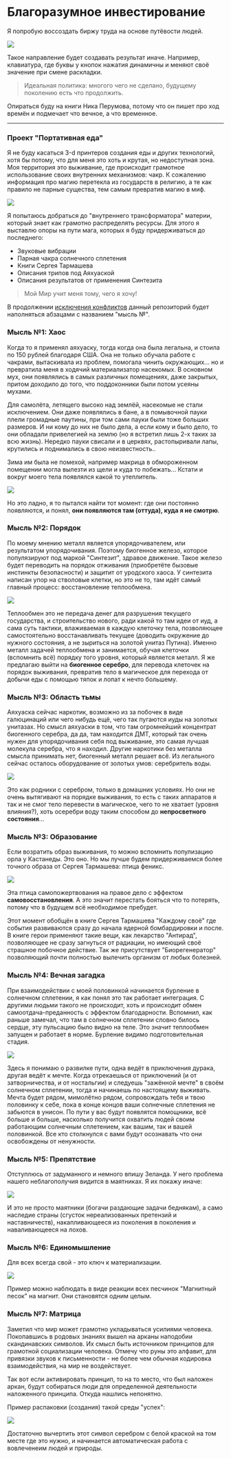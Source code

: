# Благоразумное инвестирование

Я попробую воссоздать биржу труда на основе путёвости людей.

![](./Картинки/deer.jpg)

Такое направление будет создавать результат иначе. Например, клавиатура, где буквы у кнопок нажатия динамичны и меняют своё значение при смене раскладки.

> Идеальная политика: многого чего не сделано, будущему поколению есть что продолжить.

Опираться буду на книги Ника Перумова, потому что он пишет про ход времён и подмечает что вечное, а что временное.

---------------------------------

### Проект "Портативная еда"

Я не буду касаться 3-d принтеров создания еды и других технологий, хотя бы потому, что для меня это хоть и крутая, но недоступная зона. Моя территория это выживание, где происходит грамотное использование своих внутренних механизмов: чакр. К сожалению информация про магию перетекла из государств в религию, а те как правило не парные существа, тем самым превратив магию в миф.

![](./Картинки/maxresdefault.jpg)

Я попытаюсь добраться до "внутреннего трансформатора" материи, который знает как грамотно распределять ресурсы. Для этого я выставлю опоры на пути мага, которых я буду придерживаться до последнего:
- Звуковые вибрации
- Парная чакра солнечного сплетения
- Книги Сергея Тармашева
- Описания трипов под Аяхуаской
- Описания результатов от применения Синтезита

> Мой Мир учит меня тому, чего я хочу!

В продолжении <a href="./Прототипы/Исключение конфликтов/README.md">исключения конфликтов</a> данный репозиторий будет наполняться абзацами с названием "мысль №".

### Мысль №1: Хаос

Когда то я применял аяхуаску, тогда когда она была легальна, и стоила по 150 рублей благодаря США. Она не только обучала работе с чакрами, вытаскивала из проблем, помогала чинить окружающих... но и превратила меня в ходячий материализатор насекомых. В основном мух, они появлялись в самых различных помещениях, даже закрытых, притом доходило до того, что поддоконники были потом усеяны мухами. 

Для самолёта, летящего высоко над землёй, насекомые не стали исключением. Они даже появлялись в бане, а в помывочной пауки плели громадные паутины, при том сами пауки были тоже больших размеров. И ни кому до них не было дела, а если кому и было дело, то они обладали привелегией на землю (но я встретил лишь 2-х таких за всю жизнь). Нередко пауки свисали и в церквях, растопыривали лапы, крутились и поднимались в свою неизвестность.. 

Зима им была не помехой, например макрица в обмороженном помещении могла вылезти из щели и куда то побежать... Кстати и вокруг моего тела появлялся какой то утеплитель. 

![](./Картинки/Искренность.jpg)

Но это ладно, я то пытался найти тот момент: где они постоянно появляются, и понял, <b>они появляются там (оттуда), куда я не смотрю</b>.


### Мысль №2: Порядок

По моему мнению металл является упорядочивателем, или результатом упорядочивания. Поэтому биогенное железо, которое популязируют под маркой "Синтезит", здравое движение. Такое железо будет переводить на порядок отживания (приобретёте бызовые инстинкты безопасности) и защитит от уродского хаоса. У синтезита написан упор на стволовые клетки, но это не то, там идёт самый главный процесс: восстановление теплообмена.

![](./Картинки/Теплообмен.jpg)

Теплообмен это не передача денег для разрушения текущего государства, и строительство нового, ради какой то там идеи от иуд, а сама суть тактики, влаживаемая в каждую клеточку тела, позволяющее самостоятельно восстанавливать текущее (доводить окружение до нужного состояния, а не зыриться на золотой унитаз Путина). Именно металл задачей теплообмена и занимается, обучая клеточки (вспомнить всё) порядку того уровня, который является металл. Я же предлагаю выйти на <b>биогенное серебро</b>, для перевода клеточек на порядок выживания, превратив тело в магическое для перехода от добычи еды с помощью тяпок и лопат к нечто большему.

### Мысль №3: Область тьмы

Аяхуаска сейчас наркотик, возможно из за побочек в виде галюцинаций или чего нибудь ещё, чего так пугаются иуды на золотых унитазах. Но смысл аяхуаски в том, что там огромнейший концентрат биогенного серебра, да да, там находится ДМТ, который так очень нужен для упорядочивания себя под выживание, это самая лучшая молекула серебра, что я находил. Другие наркотики без металла смысла принимать нет, биогенный металл решает всё. Из легального сейчас осталось оборудование от золотых умов: серебритель воды.

![](./Картинки/Серебритель.jpg)

Это как родники с серебром, только в домашних условиях. Но они не очень вытягивают на порядке выживания, то есть с таких аппаратов я так и не смог тело перевести в магическое,  чего то не хватает (уровня влияния?), хоть осеребри воду таким способом до <b>непросветного состояния</b>...

### Мысль №3: Образование

Если возратить образ выживания, то можно вспомнить популизацию орла у Кастанеды. Это оно. Но мы лучше будем придерживаемся более точного образа от Сергея Тармашева: птица феникс.

![](./Картинки/recoverer.jpg)

Эта птица самопожертвования на правое дело с эффектом <b>самовосстановления</b>. А это значит перестать бояться что то потерять, потому что в будущем всё необходимое пребудет.

Этот момент обобщён в книге Сергея Тармашева "Каждому своё" где события развиваются сразу до начала ядерной бомбардировки и после. 
В книге герои применяют такие вещи, как лекарство "Антирад", позволяющее не сразу загнуться от радиации, но имеющий своё страшное побочное действие. Так же присутствует "Биорегенератор" позволяющий почти полностью вылечить организм от любых болезней.

### Мысль №4: Вечная загадка

При взаимодействии с моей половинкой начинается бурление в солнечном сплетении, я как понял это так работает интеграция. С другими людьми такого не происходит, хоть и происходит обмен самоотдача-преданность с эффектом благодарности. Вспомнил, как раньше замечал, что там в солнечном сплетении словно билось сердце, эту пульсацию было видно на теле. Это значит теплообмен запущен и работает в норме. Бурление видимо подготовительная стадия.

![](./Картинки/Девушка-загадка.jpg)

Здесь я понимаю о развилке пути, одна ведёт в приключения дурака, другая ведёт к мечте. Когда отрекаешься от приключений (и от затворничества, и от ностальгии) и следуешь "зажённой мечте" в своём солнечном сплетении, тогда и начинаешь по настоящему выживать. Мечта будет рядом, мимолётно рядом, сопровождать тебя и твою половинку к себе, пока в конце концов ваши солнечные сплетения не забьются в унисон. По пути у вас будут появлятся помощники, всё больше и больше, насколько получится охватить людей своим работающим солнечным сплетением, как вашим, так и вашей половинкой. Все кто столкнулся с вами будут осознавать что они освобождены от ненужности.

### Мысль №5: Препятствие

Отступлюсь от задуманного и немного впишу Зеланда. У него проблема нашего неблагополучия видится в маятниках. Я их покажу иначе:

![](./Картинки/Маятники.jpg)

И это не просто маятники (богачи раздающие задачи беднякам), а само наследие страны (сгусток нереализованных претензий и наставничеств), накапливающееся из поколения в поколения и наваливающееся на лохов.

### Мысль №6: Единомышление

Для всех всегда свой - это ключ к материализации.

![](./Картинки/Ace_Ventura.jpg)

Пример можно наблюдать в виде реакции всех песчинок "Магнитный песок" на магнит. Они становятся одним целым.

### Мысль №7: Матрица

Заметил что мир может грамотно укладываться усилиями человека. Покопавшись в родовых знаниях вышел на арканы наподобии скандинавских символов. Их смысл быть источником принципов для грамотной социализации человека. Отмечу что руны это алфавит, для привязки звуков к письменности - не более чем обычная кодировка взаимодействия, на мир не воздействует. 

Так вот если активировать принцип, то на то место, что был наложен аркан, будут собираться люди для определенной деятельности наложенного принципа. Откуда нашлись непонятно.

Пример распаковки (создания) такой среды "успех":

![](./Картинки/Принцип.jpg)

Достаточно вычертить этот символ серебром с белой краской на том месте где это нужно, и начинается автоматическая работа с вовлеченеим людей и природы.